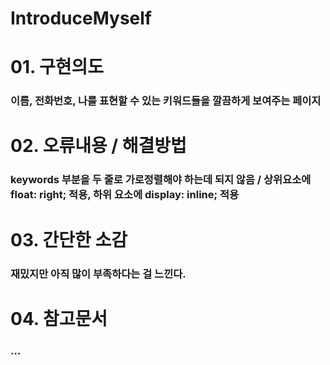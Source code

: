 # IntroduceMyself

# 01. 구현의도
### 이름, 전화번호, 나를 표현할 수 있는 키워드들을 깔끔하게 보여주는 페이지
# 02. 오류내용 / 해결방법
### keywords 부분을 두 줄로 가로정렬해야 하는데 되지 않음 / 상위요소에 float: right; 적용, 하위 요소에 display: inline; 적용
# 03. 간단한 소감
### 재밌지만 아직 많이 부족하다는 걸 느낀다.
# 04. 참고문서
### ...